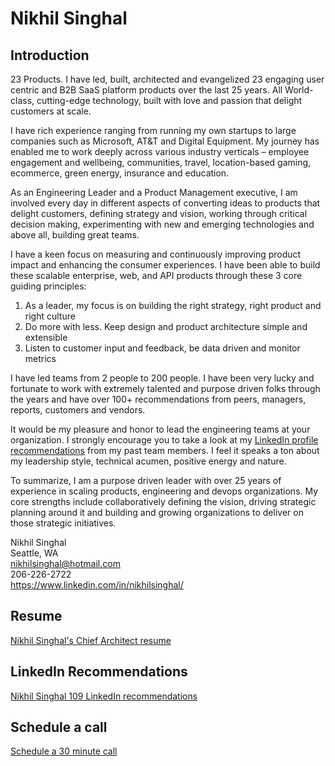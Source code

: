 # Nikhil Singhal 

## Introduction
23 Products. I have led, built, architected and evangelized 23 engaging user centric and B2B SaaS platform products over the last 25 years. All World-class, cutting-edge technology, built with love and passion that delight customers at scale. 

I have rich experience ranging from running my own startups to large companies such as Microsoft, AT&T and Digital Equipment. My journey has enabled me to work deeply across various industry verticals – employee engagement and wellbeing, communities, travel, location-based gaming, ecommerce, green energy, insurance and education. 

As an Engineering Leader and a Product Management executive, I am involved every day in different aspects of converting ideas to products that delight customers, defining strategy and vision, working through critical decision making, experimenting with new and emerging technologies and above all, building great teams. 

I have a keen focus on measuring and continuously improving product impact and enhancing the consumer experiences. I have been able to build these scalable enterprise, web, and API products through these 3 core guiding principles:
1.	As a leader, my focus is on building the right strategy, right product and right culture
2.	Do more with less. Keep design and product architecture simple and extensible 
3.	Listen to customer input and feedback, be data driven and monitor metrics

I have led teams from 2 people to 200 people. I have been very lucky and fortunate to work with extremely talented and purpose driven folks through the years and have over 100+ recommendations from peers, managers, reports, customers and vendors.

It would be my pleasure and honor to lead the engineering teams at your organization. I strongly encourage you to take a look at my [LinkedIn profile recommendations](https://github.com/nikhilsi/resume/blob/main/Nikhil-Singhal-LinkedIn-109-Recommendations.pdf) from my past team members. I feel it speaks a ton about my leadership style, technical acumen, positive energy and nature. 

To summarize, I am a purpose driven leader with over 25 years of experience in scaling products, engineering and devops organizations. My core strengths include collaboratively defining the vision, driving strategic planning around it and building and growing organizations to deliver on those strategic initiatives. 

Nikhil Singhal  
Seattle, WA  
nikhilsinghal@hotmail.com  
206-226-2722  
https://www.linkedin.com/in/nikhilsinghal/  

## Resume
[Nikhil Singhal's Chief Architect resume](https://github.com/nikhilsi/resume/blob/main/Nikhil-Singhal-Architect-Resume.pdf)

## LinkedIn Recommendations
[Nikhil Singhal 109 LinkedIn recommendations](https://github.com/nikhilsi/resume/blob/main/Nikhil-Singhal-LinkedIn-109-Recommendations.pdf) 

## Schedule a call
[Schedule a 30 minute call](https://calendly.com/nikhilsinghal/30min)
